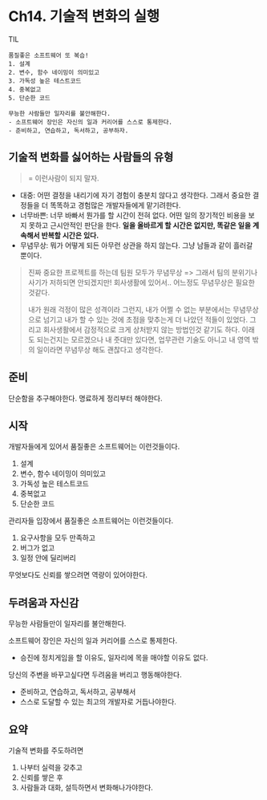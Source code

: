 # Ch14. 기술적 변화의 실행

TIL

```
품질좋은 소프트웨어 또 복습!
1. 설계
2. 변수, 함수 네이밍이 의미있고
3. 가독성 높은 테스트코드
4. 중복없고
5. 단순한 코드

무능한 사람들만 일자리를 불안해한다.
- 소프트웨어 장인은 자신의 일과 커리어를 스스로 통제한다.
- 준비하고, 연습하고, 독서하고, 공부하자.
```

## 기술적 변화를 싫어하는 사람들의 유형

> = 이런사람이 되지 말자.

- 대중: 어떤 결정을 내리기에 자기 경험이 충분치 않다고 생각한다. 그래서 중요한 결정들을 더 똑똑하고 경험많은 개발자들에게 맡기려한다.
- 너무바쁜: 너무 바빠서 뭔가를 할 시간이 전혀 없다. 어떤 일의 장기적인 비용을 보지 못하고 근시안적인 판단을 한다. **일을 올바르게 할 시간은 없지만, 똑같은 일을 계속해서 반복할 시간은 있다.**
- 무념무상: 뭐가 어떻게 되든 아무런 상관을 하지 않는다. 그냥 남들과 같이 흘러갈 뿐이다.

> 진짜 중요한 프로젝트를 하는데 팀원 모두가 무념무상 => 그래서 팀의 분위기나 사기가 저하되면 안되겠지만! 회사생활에 있어서.. 어느정도 무념무상은 필요한것같다.
> 
> 내가 원래 걱정이 많은 성격이라 그런지, 내가 어쩔 수 없는 부분에서는 무념무상으로 넘기고 내가 할 수 있는 것에 초점을 맞추는게 더 나았던 적들이 있었다. 그리고 회사생활에서 감정적으로 크게 상처받지 않는 방법인것 같기도 하다. 이래도 되는건지는 모르겠으나 내 줏대만 있다면, 업무관련 기술도 아니고 내 영역 밖의 일이라면 무념무상 해도 괜찮다고 생각한다.

## 준비

단순함을 추구해야한다. 명료하게 정리부터 해야한다.

## 시작

개발자들에게 있어서 품질좋은 소프트웨어는 이런것들이다.

1. 설계
2. 변수, 함수 네이밍이 의미있고
3. 가독성 높은 테스트코드
4. 중복없고
5. 단순한 코드

관리자들 입장에서 품질좋은 소프트웨어는 이런것들이다.

1. 요구사항을 모두 만족하고
2. 버그가 없고
3. 일정 안에 딜리버리

무엇보다도 신뢰를 쌓으려면 역량이 있어야한다.

## 두려움과 자신감

무능한 사람들만이 일자리를 불안해한다. 

소프트웨어 장인은 자신의 일과 커리어를 스스로 통제한다. 

- 승진에 정치게임을 할 이유도, 일자리에 목을 매야할 이유도 없다.

당신의 주변을 바꾸고싶다면 두려움을 버리고 행동해야한다.

- 준비하고, 연습하고, 독서하고, 공부해서
- 스스로 도달할 수 있는 최고의 개발자로 거듭나야한다.

## 요약

기술적 변화를 주도하려면

1. 나부터 실력을 갖추고
2. 신뢰를 쌓은 후
3. 사람들과 대화, 설득하면서 변화해나가야한다.

